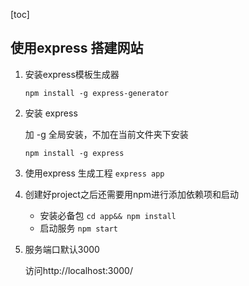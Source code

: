 
[toc]

## 使用express 搭建网站

1. 安装express模板生成器

    `npm install -g express-generator`

2. 安装 express

    加 -g 全局安装，不加在当前文件夹下安装

    `npm install -g express`

3. 使用express 生成工程
    `express app`

4.  创建好project之后还需要用npm进行添加依赖项和启动
    + 安装必备包
    `cd app&& npm install`
    + 启动服务
    `npm start`

5. 服务端口默认3000

    访问http://localhost:3000/
